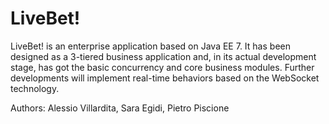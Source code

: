 LiveBet!
=======

LiveBet! is an enterprise application based on Java EE 7. It has been designed as a 3-tiered business application and, in its actual development stage, has got the basic concurrency and core business modules. Further developments will implement real-time behaviors based on the WebSocket technology.

Authors:
Alessio Villardita, Sara Egidi, Pietro Piscione
